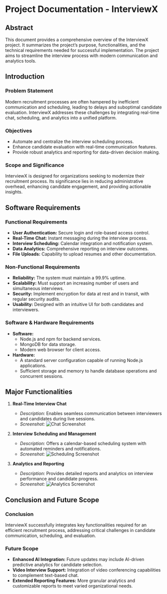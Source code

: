 # Project Documentation - InterviewX

## Abstract
This document provides a comprehensive overview of the InterviewX project. It summarizes the project’s purpose, functionalities, and the technical requirements needed for successful implementation. The project aims to streamline the interview process with modern communication and analytics tools.

## Introduction
### Problem Statement
Modern recruitment processes are often hampered by inefficient communication and scheduling, leading to delays and suboptimal candidate evaluation. InterviewX addresses these challenges by integrating real-time chat, scheduling, and analytics into a unified platform.

### Objectives
- Automate and centralize the interview scheduling process.
- Enhance candidate evaluation with real-time communication features.
- Provide robust analytics and reporting for data-driven decision making.

### Scope and Significance
InterviewX is designed for organizations seeking to modernize their recruitment process. Its significance lies in reducing administrative overhead, enhancing candidate engagement, and providing actionable insights.

## Software Requirements
### Functional Requirements
- **User Authentication:** Secure login and role-based access control.
- **Real-Time Chat:** Instant messaging during the interview process.
- **Interview Scheduling:** Calendar integration and notification system.
- **Data Analytics:** Comprehensive reporting on interview outcomes.
- **File Uploads:** Capability to upload resumes and other documentation.

### Non-Functional Requirements
- **Reliability:** The system must maintain a 99.9% uptime.
- **Scalability:** Must support an increasing number of users and simultaneous interviews.
- **Security:** Implement encryption for data at rest and in transit, with regular security audits.
- **Usability:** Designed with an intuitive UI for both candidates and interviewers.

### Software & Hardware Requirements
- **Software:**
  - Node.js and npm for backend services.
  - MongoDB for data storage.
  - Modern web browser for client access.
- **Hardware:**
  - A standard server configuration capable of running Node.js applications.
  - Sufficient storage and memory to handle database operations and concurrent sessions.

## Major Functionalities
1. **Real-Time Interview Chat**
   - *Description:* Enables seamless communication between interviewers and candidates during live sessions.
   - *Screenshot:* ![Chat Screenshot](path/to/chat_screenshot.png)  

2. **Interview Scheduling and Management**
   - *Description:* Offers a calendar-based scheduling system with automated reminders and notifications.
   - *Screenshot:* ![Scheduling Screenshot](path/to/scheduling_screenshot.png)

3. **Analytics and Reporting**
   - *Description:* Provides detailed reports and analytics on interview performance and candidate progress.
   - *Screenshot:* ![Analytics Screenshot](path/to/analytics_screenshot.png)

<!-- Additional functionalities can be listed here as per project specifics -->

## Conclusion and Future Scope
### Conclusion
InterviewX successfully integrates key functionalities required for an efficient recruitment process, addressing critical challenges in candidate communication, scheduling, and evaluation.

### Future Scope
- **Enhanced AI Integration:** Future updates may include AI-driven predictive analytics for candidate selection.
- **Video Interview Support:** Integration of video conferencing capabilities to complement text-based chat.
- **Extended Reporting Features:** More granular analytics and customizable reports to meet varied organizational needs.
